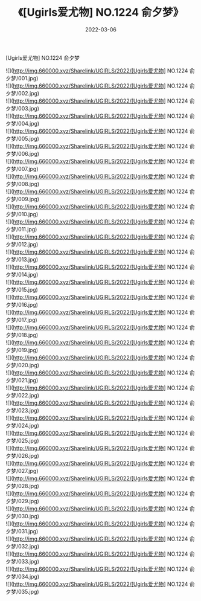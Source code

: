 ﻿---
layout: post
title:  《[Ugirls爱尤物] NO.1224 俞夕梦》
date:   2022-03-06
img: http://img.660000.xyz/Sharelink/UGIRLS/2022/[Ugirls爱尤物] NO.1224 俞夕梦/000.jpg
categories: [美女, 清纯, 唯美]
---

[Ugirls爱尤物] NO.1224 俞夕梦

 ![](http://img.660000.xyz/Sharelink/UGIRLS/2022/[Ugirls爱尤物] NO.1224 俞夕梦/001.jpg) <br>![](http://img.660000.xyz/Sharelink/UGIRLS/2022/[Ugirls爱尤物] NO.1224 俞夕梦/002.jpg) <br>![](http://img.660000.xyz/Sharelink/UGIRLS/2022/[Ugirls爱尤物] NO.1224 俞夕梦/003.jpg) <br>![](http://img.660000.xyz/Sharelink/UGIRLS/2022/[Ugirls爱尤物] NO.1224 俞夕梦/004.jpg) <br>![](http://img.660000.xyz/Sharelink/UGIRLS/2022/[Ugirls爱尤物] NO.1224 俞夕梦/005.jpg) <br>![](http://img.660000.xyz/Sharelink/UGIRLS/2022/[Ugirls爱尤物] NO.1224 俞夕梦/006.jpg) <br>![](http://img.660000.xyz/Sharelink/UGIRLS/2022/[Ugirls爱尤物] NO.1224 俞夕梦/007.jpg) <br>![](http://img.660000.xyz/Sharelink/UGIRLS/2022/[Ugirls爱尤物] NO.1224 俞夕梦/008.jpg) <br>![](http://img.660000.xyz/Sharelink/UGIRLS/2022/[Ugirls爱尤物] NO.1224 俞夕梦/009.jpg) <br>![](http://img.660000.xyz/Sharelink/UGIRLS/2022/[Ugirls爱尤物] NO.1224 俞夕梦/010.jpg) <br>![](http://img.660000.xyz/Sharelink/UGIRLS/2022/[Ugirls爱尤物] NO.1224 俞夕梦/011.jpg) <br>![](http://img.660000.xyz/Sharelink/UGIRLS/2022/[Ugirls爱尤物] NO.1224 俞夕梦/012.jpg) <br>![](http://img.660000.xyz/Sharelink/UGIRLS/2022/[Ugirls爱尤物] NO.1224 俞夕梦/013.jpg) <br>![](http://img.660000.xyz/Sharelink/UGIRLS/2022/[Ugirls爱尤物] NO.1224 俞夕梦/014.jpg) <br>![](http://img.660000.xyz/Sharelink/UGIRLS/2022/[Ugirls爱尤物] NO.1224 俞夕梦/015.jpg) <br>![](http://img.660000.xyz/Sharelink/UGIRLS/2022/[Ugirls爱尤物] NO.1224 俞夕梦/016.jpg) <br>![](http://img.660000.xyz/Sharelink/UGIRLS/2022/[Ugirls爱尤物] NO.1224 俞夕梦/017.jpg) <br>![](http://img.660000.xyz/Sharelink/UGIRLS/2022/[Ugirls爱尤物] NO.1224 俞夕梦/018.jpg) <br>![](http://img.660000.xyz/Sharelink/UGIRLS/2022/[Ugirls爱尤物] NO.1224 俞夕梦/019.jpg) <br>![](http://img.660000.xyz/Sharelink/UGIRLS/2022/[Ugirls爱尤物] NO.1224 俞夕梦/020.jpg) <br>![](http://img.660000.xyz/Sharelink/UGIRLS/2022/[Ugirls爱尤物] NO.1224 俞夕梦/021.jpg) <br>![](http://img.660000.xyz/Sharelink/UGIRLS/2022/[Ugirls爱尤物] NO.1224 俞夕梦/022.jpg) <br>![](http://img.660000.xyz/Sharelink/UGIRLS/2022/[Ugirls爱尤物] NO.1224 俞夕梦/023.jpg) <br>![](http://img.660000.xyz/Sharelink/UGIRLS/2022/[Ugirls爱尤物] NO.1224 俞夕梦/024.jpg) <br>![](http://img.660000.xyz/Sharelink/UGIRLS/2022/[Ugirls爱尤物] NO.1224 俞夕梦/025.jpg) <br>![](http://img.660000.xyz/Sharelink/UGIRLS/2022/[Ugirls爱尤物] NO.1224 俞夕梦/026.jpg) <br>![](http://img.660000.xyz/Sharelink/UGIRLS/2022/[Ugirls爱尤物] NO.1224 俞夕梦/027.jpg) <br>![](http://img.660000.xyz/Sharelink/UGIRLS/2022/[Ugirls爱尤物] NO.1224 俞夕梦/028.jpg) <br>![](http://img.660000.xyz/Sharelink/UGIRLS/2022/[Ugirls爱尤物] NO.1224 俞夕梦/029.jpg) <br>![](http://img.660000.xyz/Sharelink/UGIRLS/2022/[Ugirls爱尤物] NO.1224 俞夕梦/030.jpg) <br>![](http://img.660000.xyz/Sharelink/UGIRLS/2022/[Ugirls爱尤物] NO.1224 俞夕梦/031.jpg) <br>![](http://img.660000.xyz/Sharelink/UGIRLS/2022/[Ugirls爱尤物] NO.1224 俞夕梦/032.jpg) <br>![](http://img.660000.xyz/Sharelink/UGIRLS/2022/[Ugirls爱尤物] NO.1224 俞夕梦/033.jpg) <br>![](http://img.660000.xyz/Sharelink/UGIRLS/2022/[Ugirls爱尤物] NO.1224 俞夕梦/034.jpg) <br>![](http://img.660000.xyz/Sharelink/UGIRLS/2022/[Ugirls爱尤物] NO.1224 俞夕梦/035.jpg) <br>